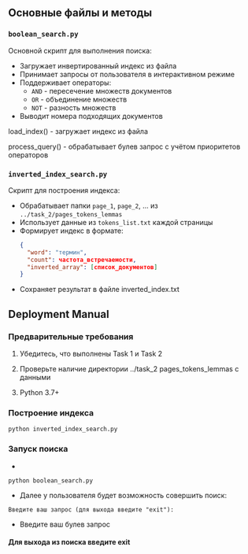 ## Основные файлы и методы

### `boolean_search.py`
Основной скрипт для выполнения поиска:
- Загружает инвертированный индекс из файла
- Принимает запросы от пользователя в интерактивном режиме
- Поддерживает операторы: 
  - `AND` - пересечение множеств документов
  - `OR` - объединение множеств
  - `NOT` - разность множеств
- Выводит номера подходящих документов

load_index() - загружает индекс из файла

process_query() - обрабатывает булев запрос с учётом приоритетов операторов

### `inverted_index_search.py`
Скрипт для построения индекса:
- Обрабатывает папки `page_1`, `page_2`, ... из `../task_2/pages_tokens_lemmas`
- Использует данные из `tokens_list.txt` каждой страницы
- Формирует индекс в формате:
  ```json
  {
    "word": "термин",
    "count": частота_встречаемости,
    "inverted_array": [список_документов]
  }
- Сохраняет результат в файле inverted_index.txt

## Deployment Manual
### Предварительные требования
1. Убедитесь, что выполнены Task 1 и Task 2

2. Проверьте наличие директории ../task_2 pages_tokens_lemmas с данными

3. Python 3.7+

### Построение индекса
```
python inverted_index_search.py
```

### Запуск поиска
- 
```
python boolean_search.py
```
- Далее у пользователя будет возможность совершить поиск: 
```
Введите ваш запрос (для выхода введите "exit"):
```
- Введите ваш булев запрос

#### Для выхода из поиска введите exit